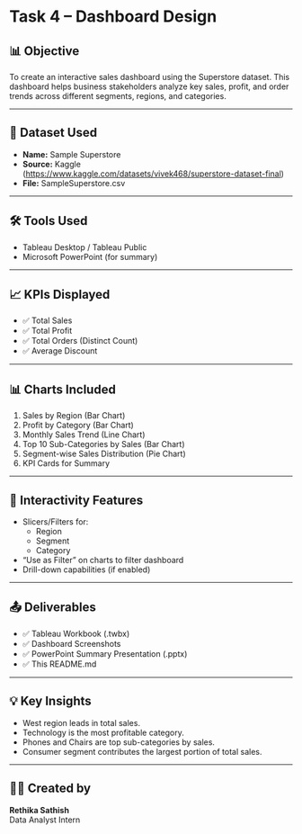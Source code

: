 # Task 4 – Dashboard Design

## 📊 Objective
To create an interactive sales dashboard using the Superstore dataset. This dashboard helps business stakeholders analyze key sales, profit, and order trends across different segments, regions, and categories.

---

## 📁 Dataset Used
- **Name:** Sample Superstore
- **Source:** Kaggle (https://www.kaggle.com/datasets/vivek468/superstore-dataset-final)
- **File:** SampleSuperstore.csv

---

## 🛠️ Tools Used
- Tableau Desktop / Tableau Public
- Microsoft PowerPoint (for summary)

---

## 📈 KPIs Displayed
- ✅ Total Sales
- ✅ Total Profit
- ✅ Total Orders (Distinct Count)
- ✅ Average Discount

---

## 📊 Charts Included
1. Sales by Region (Bar Chart)
2. Profit by Category (Bar Chart)
3. Monthly Sales Trend (Line Chart)
4. Top 10 Sub-Categories by Sales (Bar Chart)
5. Segment-wise Sales Distribution (Pie Chart)
6. KPI Cards for Summary

---

## 🧩 Interactivity Features
- Slicers/Filters for:
  - Region
  - Segment
  - Category
- “Use as Filter” on charts to filter dashboard
- Drill-down capabilities (if enabled)

---

## 📤 Deliverables
- ✅ Tableau Workbook (.twbx)
- ✅ Dashboard Screenshots
- ✅ PowerPoint Summary Presentation (.pptx)
- ✅ This README.md

---

## 💡 Key Insights
- West region leads in total sales.
- Technology is the most profitable category.
- Phones and Chairs are top sub-categories by sales.
- Consumer segment contributes the largest portion of total sales.

---

## 👩‍💻 Created by
**Rethika Sathish**  
Data Analyst Intern  
